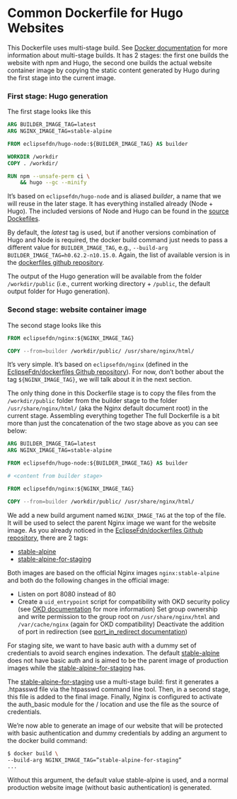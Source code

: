 # Common Dockerfile for Hugo Websites

This Dockerfile uses multi-stage build. See [Docker documentation](https://docs.docker.com/develop/develop-images/multistage-build/) for more information about multi-stage builds. It has 2 stages: the first one builds the website with npm and Hugo, the second one builds the actual website container image by copying the static content generated by Hugo during the first stage into the current image.

### First stage: Hugo generation
The first stage looks like this

```dockerfile
ARG BUILDER_IMAGE_TAG=latest
ARG NGINX_IMAGE_TAG=stable-alpine

FROM eclipsefdn/hugo-node:${BUILDER_IMAGE_TAG} AS builder

WORKDIR /workdir
COPY . /workdir/

RUN npm --unsafe-perm ci \
    && hugo --gc --minify
```

It’s based on `eclipsefdn/hugo-node` and is aliased *builder*, a name that we will reuse in the later stage. It has everything installed already (Node + Hugo). The included versions of Node and Hugo can be found in the [source Dockefiles](https://github.com/EclipseFdn/dockerfiles/tree/master/hugo-node).

By default, the *latest* tag is used, but if another versions combination of Hugo and Node is required, the docker build command just needs to pass a different value for `BUILDER_IMAGE_TAG`, e.g., `--build-arg BUILDER_IMAGE_TAG=h0.62.2-n10.15.0`. Again, the list of available version is in the [dockerfiles github repository](https://github.com/EclipseFdn/dockerfiles/blob/master/build.sh).

The output of the Hugo generation will be available from the folder `/workdir/public` (i.e., current working directory + `/public`, the default output folder for Hugo generation).

### Second stage: website container image
The second stage looks like this

```Dockerfile
FROM eclipsefdn/nginx:${NGINX_IMAGE_TAG}

COPY --from=builder /workdir/public/ /usr/share/nginx/html/
```

It’s very simple. It’s based on `eclipsefdn/nginx` (defined in the [EclipseFdn/dockerfiles Github repository](https://github.com/EclipseFdn/dockerfiles/tree/master/nginx)). For now, don’t bother about the tag `${NGINX_IMAGE_TAG}`, we will talk about it in the next section.

The only thing done in this Dockerfile stage is to copy the files from the `/workdir/public` folder from the builder stage to the folder `/usr/share/nginx/html/` (aka the Nginx default document root) in the current stage.
Assembling everything together
The full Dockerfile is a bit more than just the concatenation of the two stage above as you can see below:

```Dockerfile
ARG BUILDER_IMAGE_TAG=latest
ARG NGINX_IMAGE_TAG=stable-alpine

FROM eclipsefdn/hugo-node:${BUILDER_IMAGE_TAG} AS builder

# <content from builder stage>

FROM eclipsefdn/nginx:${NGINX_IMAGE_TAG}

COPY --from=builder /workdir/public/ /usr/share/nginx/html/
```

We add a new build argument named `NGINX_IMAGE_TAG` at the top of the file. It will be used to select the parent Nginx image we want for the website image. As you already noticed in the  [EclipseFdn/dockerfiles Github repository](https://github.com/EclipseFdn/dockerfiles/tree/master/nginx), there are 2 tags:
* [stable-alpine](https://github.com/EclipseFdn/dockerfiles/blob/master/nginx/stable-alpine/Dockerfile)
* [stable-alpine-for-staging](https://github.com/EclipseFdn/dockerfiles/blob/master/nginx/stable-alpine-for-staging/Dockerfile)

Both images are based on the official Nginx images `nginx:stable-alpine` and both do the following changes in the official image:
* Listen on port 8080 instead of 80
* Create a `uid_entrypoint` script for compatibility with OKD security policy (see [OKD documentation](https://docs.openshift.com/container-platform/3.11/creating_images/guidelines.html#use-uid) for more information)
Set group ownership and write permission to the group root on `/usr/share/nginx/html` and `/var/cache/nginx` (again for OKD compatibility)
Deactivate the addition of port in redirection (see [port_in_redirect documentation](http://nginx.org/en/docs/http/ngx_http_core_module.html#port_in_redirect))

For staging site, we want to have basic auth with a dummy set of credentials to avoid search engines indexation. The default [stable-alpine](https://github.com/EclipseFdn/dockerfiles/blob/master/nginx/stable-alpine/Dockerfile) does not have basic auth and is aimed to be the parent image of production images while the [stable-alpine-for-staging](https://github.com/EclipseFdn/dockerfiles/blob/master/nginx/stable-alpine-for-staging/Dockerfile) has.

The [stable-alpine-for-staging](https://github.com/EclipseFdn/dockerfiles/blob/master/nginx/stable-alpine-for-staging/Dockerfile) use a multi-stage build: first it generates a .htpasswd file via the htpasswd command line tool. Then, in a second stage, this file is added to the final image. Finally, Nginx is configured to activate the auth_basic module for the / location and use the file as the source of credentials.

We’re now able to generate an image of our website that will be protected with basic authentication and dummy credentials by adding an argument to the docker build command:

```bash
$ docker build \
--build-arg NGINX_IMAGE_TAG=”stable-alpine-for-staging”
...
```

Without this argument, the default value stable-alpine is used, and a normal production website image (without basic authentication) is generated.
